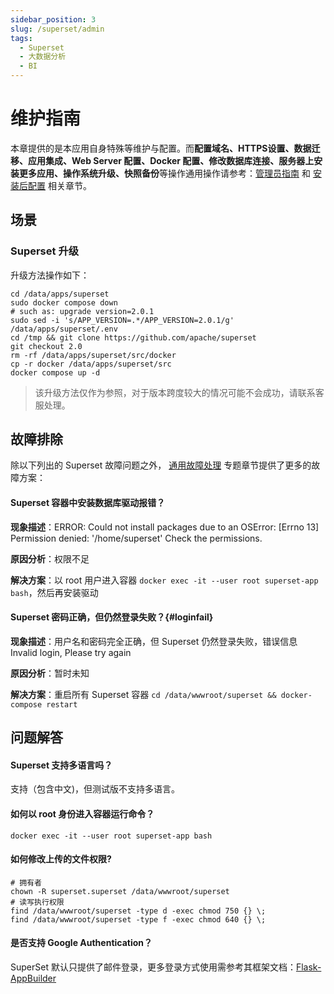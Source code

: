 ```yaml
---
sidebar_position: 3
slug: /superset/admin
tags:
  - Superset
  - 大数据分析
  - BI
---
```


# 维护指南

本章提供的是本应用自身特殊等维护与配置。而**配置域名、HTTPS设置、数据迁移、应用集成、Web Server 配置、Docker 配置、修改数据库连接、服务器上安装更多应用、操作系统升级、快照备份**等操作通用操作请参考：[管理员指南](../administrator) 和 [安装后配置](../install/setup) 相关章节。

## 场景

### Superset 升级

升级方法操作如下：

```
cd /data/apps/superset
sudo docker compose down
# such as: upgrade version=2.0.1
sudo sed -i 's/APP_VERSION=.*/APP_VERSION=2.0.1/g' /data/apps/superset/.env
cd /tmp && git clone https://github.com/apache/superset
git checkout 2.0
rm -rf /data/apps/superset/src/docker
cp -r docker /data/apps/superset/src
docker compose up -d

```

 > 该升级方法仅作为参照，对于版本跨度较大的情况可能不会成功，请联系客服处理。

## 故障排除

除以下列出的 Superset 故障问题之外， [通用故障处理](../troubleshoot) 专题章节提供了更多的故障方案：

#### Superset 容器中安装数据库驱动报错？

**现象描述**：ERROR: Could not install packages due to an OSError: [Errno 13] Permission denied: '/home/superset'
Check the permissions.

**原因分析**：权限不足

**解决方案**：以 root 用户进入容器 `docker exec -it --user root superset-app bash`，然后再安装驱动

#### Superset 密码正确，但仍然登录失败？{#loginfail}

**现象描述**：用户名和密码完全正确，但 Superset 仍然登录失败，错误信息 Invalid login, Please try again

**原因分析**：暂时未知

**解决方案**：重启所有 Superset 容器 `cd /data/wwwroot/superset && docker-compose restart`

## 问题解答

#### Superset 支持多语言吗？

支持（包含中文)，但测试版不支持多语言。

#### 如何以 root 身份进入容器运行命令？

```
docker exec -it --user root superset-app bash
```

#### 如何修改上传的文件权限?

```shell
# 拥有者
chown -R superset.superset /data/wwwroot/superset
# 读写执行权限
find /data/wwwroot/superset -type d -exec chmod 750 {} \;
find /data/wwwroot/superset -type f -exec chmod 640 {} \;
```

#### 是否支持 Google Authentication？

SuperSet 默认只提供了邮件登录，更多登录方式使用需参考其框架文档：[Flask-AppBuilder](https://flask-appbuilder.readthedocs.io/en/latest/security.html#supported-authentication-types)
